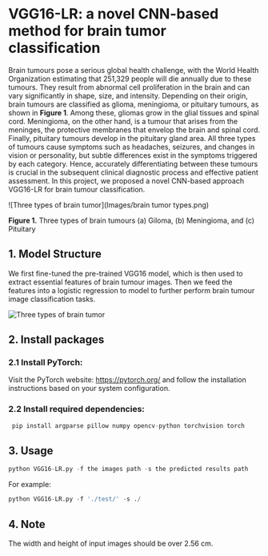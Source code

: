 # **VGG16-LR: a novel CNN-based method for brain tumor classification**

Brain tumours pose a serious global health challenge, with the World Health Organization estimating that 251,329 people will die annually due to these tumours. They result from abnormal cell proliferation in the brain and can vary significantly in shape, size, and intensity. Depending on their origin, brain tumours are classified as glioma, meningioma, or pituitary tumours, as shown in **Figure 1**. Among these, gliomas grow in the glial tissues and spinal cord. Meningioma, on the other hand, is a tumour that arises from the meninges, the protective membranes that envelop the brain and spinal cord. Finally, pituitary tumours develop in the pituitary gland area. All three types of tumours cause symptoms such as headaches, seizures, and changes in vision or personality, but subtle differences exist in the symptoms triggered by each category. Hence, accurately differentiating between these tumours is crucial in the subsequent clinical diagnostic process and effective patient assessment. In this project, we proposed a novel CNN-based approach VGG16-LR for brain tumour classification. 

![Three types of brain tumor](Images/brain tumor types.png)

**Figure 1.** Three types of brain tumours (a) Giloma, (b) Meningioma, and (c) Pituitary

## 1. Model Structure

We first fine-tuned the pre-trained VGG16 model, which is then used to extract essential features of brain tumour images. Then we feed the features into a logistic regression to model to further perform brain tumour image classification tasks.

![Three types of brain tumor](https://github.com/Cassie818/brain-tumor-classification/blob/main/Images/Figure%201.png)

## 2. Install packages

### 2.1 Install PyTorch:  

 Visit the PyTorch website: https://pytorch.org/  and follow the installation instructions based on your system configuration.

### 2.2 Install required dependencies: 

```python
 pip install argparse pillow numpy opencv-python torchvision torch
```

## 3. Usage

```python
python VGG16-LR.py -f the images path -s the predicted results path
```

For example:

```python
python VGG16-LR.py -f './test/' -s ./
```

## 4. Note

The width and height of input images should be over 2.56 cm.
